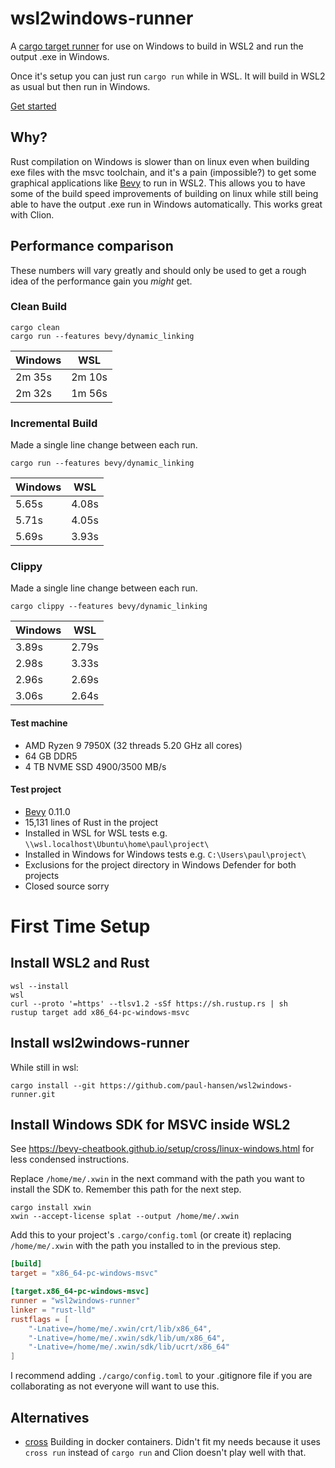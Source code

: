 # wsl2windows-runner

A [cargo target runner](https://nexte.st/book/target-runners.html) for use on Windows to build in WSL2 and run the output .exe in Windows.

Once it's setup you can just run `cargo run` while in WSL. It will build in WSL2 as usual but then run in Windows.

[Get started](#first-time-setup)

## Why?
Rust compilation on Windows is slower than on linux even when building exe files with the msvc toolchain, 
and it's a pain (impossible?) to get some graphical applications like [Bevy](https://bevyengine.org) to run in WSL2. 
This allows you to have some of the build speed improvements of building on linux while still being able to have the output .exe run in Windows automatically. This works great with Clion.

## Performance comparison

These numbers will vary greatly and should only be used to get a rough idea of the performance gain you _might_ get.

### Clean Build

```shell
cargo clean
cargo run --features bevy/dynamic_linking
```

| Windows | WSL    |
|---------|--------|
| 2m 35s  | 2m 10s |
| 2m 32s  | 1m 56s |

### Incremental Build

Made a single line change between each run.

```shell
cargo run --features bevy/dynamic_linking
```

| Windows | WSL   |
|---------|-------|
| 5.65s   | 4.08s |
| 5.71s   | 4.05s |
| 5.69s   | 3.93s |

### Clippy

Made a single line change between each run.

```shell
cargo clippy --features bevy/dynamic_linking
```

| Windows | WSL   |
|---------|-------|
| 3.89s   | 2.79s |
| 2.98s   | 3.33s |
| 2.96s   | 2.69s |
| 3.06s   | 2.64s |

#### Test machine
- AMD Ryzen 9 7950X (32 threads 5.20 GHz all cores)
- 64 GB DDR5
- 4 TB NVME SSD 4900/3500 MB/s

#### Test project
- [Bevy](https://bevyengine.org) 0.11.0
- 15,131 lines of Rust in the project 
- Installed in WSL for WSL tests e.g. `\\wsl.localhost\Ubuntu\home\paul\project\`
- Installed in Windows for Windows tests e.g. `C:\Users\paul\project\`
- Exclusions for the project directory in Windows Defender for both projects
- Closed source sorry

# First Time Setup

## Install WSL2 and Rust

```shell
wsl --install
wsl
curl --proto '=https' --tlsv1.2 -sSf https://sh.rustup.rs | sh
rustup target add x86_64-pc-windows-msvc
```

## Install wsl2windows-runner

While still in wsl:

```shell
cargo install --git https://github.com/paul-hansen/wsl2windows-runner.git
```

## Install Windows SDK for MSVC inside WSL2 

See https://bevy-cheatbook.github.io/setup/cross/linux-windows.html for less condensed instructions.

Replace `/home/me/.xwin` in the next command with the path you want to install the SDK to. Remember this path for the next step.
```shell
cargo install xwin
xwin --accept-license splat --output /home/me/.xwin
```

Add this to your project's `.cargo/config.toml` (or create it) replacing `/home/me/.xwin` with the path you installed to in the previous step.
```toml
[build]
target = "x86_64-pc-windows-msvc"

[target.x86_64-pc-windows-msvc]
runner = "wsl2windows-runner"
linker = "rust-lld"
rustflags = [
    "-Lnative=/home/me/.xwin/crt/lib/x86_64",
    "-Lnative=/home/me/.xwin/sdk/lib/um/x86_64",
    "-Lnative=/home/me/.xwin/sdk/lib/ucrt/x86_64"
]
```

I recommend adding `./cargo/config.toml` to your .gitignore file if you are collaborating as not everyone will want to use this.

## Alternatives
- [cross](https://github.com/cross-rs/cross) Building in docker containers. Didn't fit my needs because it uses `cross run` instead of `cargo run` and Clion doesn't play well with that.
